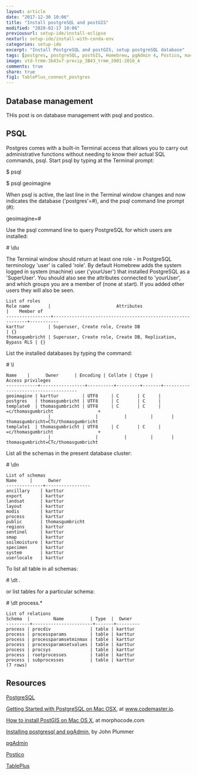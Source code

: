 ```yaml
---
layout: article
date: "2017-12-30 10:06"
title: "Install postgreSQL and postGIS"
modified: "2020-02-17 10:06"
previousurl: setup-ide/install-eclipse
nexturl: setup-ide/install-with-conda-env
categories: setup-ide
excerpt: "Install PostgreSQL and postGIS, setup postgreSQL database"
tags: [postgres, postgreSQL, postGIS, Homebrew, pgAdmin 4, Postico, macOS]
image: std-trmm-3b43v7-precip_3B43_trmm_2001-2016_A
comments: true
share: true
fig1: TablePlus_connect_postgres
---
```

<script src="https://karttur.github.io/common/assets/js/karttur/togglediv.js"></script>

## Database management

THis post is on database management with psql and postico.

## PSQL

Postgres comes with a built-in <span class='app'>Terminal</span> access that allows you to carry out administrative functions without needing to know their actual SQL commands, <span class='terminalapp'>psql</span>. Start <span class='terminalapp'>psql</span> by typing at the <span class='app'>Terminal</span> prompt:

<span class='terminal'>$ psql <yourdbcluster></span>

<span class='terminal'>$ psql geoimagine</span>

When <span class='terminalapp'>psql</span> is active, the last line in the <span class='app'>Terminal</span> window changes and now indicates the database (<span class='terminal'>'postgres'=#</span>), and the <span class='terminalapp'>psql</span> command line prompt (<span class='terminal'>#</span>):

<span class='terminal'>geoimagine=#</span>

Use the <span class='terminalapp'>psql</span> command line to query PostgreSQL for which users are installed:

<span class='terminal'># \\du</span>

The <span class='app'>Terminal</span> window should return at least one role - in PostgreSQL terminology 'user' is called 'role'. By default Homebrew adds the system logged in system (machine) user ('yourUser') that installed PostgreSQL as a 'SuperUser'. You should also see the attributes connected to 'yourUser', and which groups you are a member of (none at start). If you added other users they will also be seen.

```
List of roles
Role name       |                         Attributes                         |    Member of
-----------------+------------------------------------------------------------+-----------
karttur         | Superuser, Create role, Create DB                          | {}
thomasgumbricht | Superuser, Create role, Create DB, Replication, Bypass RLS | {}
```

List the installed databases by typing the command:

<span class='terminal'># \\l</span>
```
Name    |      Owner      | Encoding | Collate | Ctype |          Access privileges          
------------+-----------------+----------+---------+-------+-------------------------------------
geoimagine | karttur         | UTF8     | C       | C     |
postgres   | thomasgumbricht | UTF8     | C       | C     |
template0  | thomasgumbricht | UTF8     | C       | C     | =c/thomasgumbricht                 +
				|                 |          |         |       | thomasgumbricht=CTc/thomasgumbricht
template1  | thomasgumbricht | UTF8     | C       | C     | =c/thomasgumbricht                 +
				|                 |          |         |       | thomasgumbricht=CTc/thomasgumbricht
```


List all the schemas in the present database cluster:

<span class='terminal'># \\dn</span>

```
List of schemas
Name     |      Owner      
--------------+-----------------
ancillary    | karttur
export       | karttur
landsat      | karttur
layout       | karttur
modis        | karttur
process      | karttur
public       | thomasgumbricht
regions      | karttur
sentinel     | karttur
smap         | karttur
soilmoisture | karttur
specimen     | karttur
system       | karttur
userlocale   | karttur
```

To list all table in all schemas:

<span class='terminal'># \\dt *.*</span>

or list tables for a particular schema:

<span class='terminal'># \\dt process.*</span>

```
List of relations
Schema  |         Name          | Type  |  Owner  
---------+-----------------------+-------+---------
process | procdiv               | table | karttur
process | processparams         | table | karttur
process | processparamsetminmax | table | karttur
process | processparamsetvalues | table | karttur
process | procsys               | table | karttur
process | rootprocesses         | table | karttur
process | subprocesses          | table | karttur
(7 rows)
```

## Resources

[PostgreSQL](https://www.postgresql.org)

[Getting Started with PostgreSQL on Mac OSX](https://www.codementor.io/devops/tutorial/getting-started-postgresql-server-mac-osx), at www.codemaster.io.

[How to install PostGIS on Mac OS X](https://morphocode.com/how-to-install-postgis-on-mac-os-x/), at morphocode.com

[Installing postgresql and pgAdmin](https://www.johnplummer.com/rails/installing-postgresql-pgadmin.html), by John Plummer

[pgAdmin](https://www.pgadmin.org)

[Postico](https://eggerapps.at/postico/)

[TablePlus](https://tableplus.com/)
